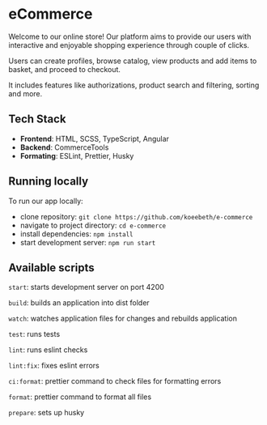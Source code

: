 # eCommerce

Welcome to our online store! Our platform aims to provide our users with interactive and enjoyable shopping experience through couple of clicks.

Users can create profiles, browse catalog, view products and add items to basket, and proceed to checkout.

It includes features like authorizations, product search and filtering, sorting and more.

## Tech Stack
- **Frontend**: HTML, SCSS, TypeScript, Angular
- **Backend**: CommerceTools
- **Formating**: ESLint, Prettier, Husky

## Running locally
To run our app locally: 

- clone repository: `git clone https://github.com/koeebeth/e-commerce`
- navigate to project directory: `cd e-commerce`
- install dependencies: `npm install`
- start development server: `npm run start`

## Available scripts
`start`: starts development server on port 4200

`build`: builds an application into dist folder

`watch`: watches application files for changes and rebuilds application

`test`: runs tests

`lint`: runs eslint checks

`lint:fix`: fixes eslint errors

`ci:format`: prettier command to check files for formatting errors

`format`: prettier command to format all files

`prepare`: sets up husky